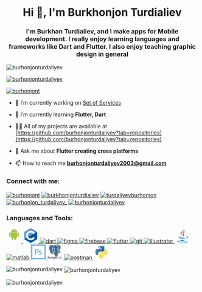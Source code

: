 <h1 align="center">Hi 👋, I'm Burkhonjon Turdialiev</h1>
<h3 align="center">I'm Burkhan Turdialiev, and I make apps for Mobile development. I really enjoy learning languages and frameworks like Dart and Flutter. I also enjoy teaching graphic design in general</h3>

<p align="left"> <img src="https://komarev.com/ghpvc/?username=burhonjonturdaliyev&label=Profile%20views&color=0e75b6&style=flat" alt="burhonjonturdaliyev" /> </p>

<p align="left"> <a href="https://github.com/ryo-ma/github-profile-trophy"><img src="https://github-profile-trophy.vercel.app/?username=burhonjonturdaliyev" alt="burhonjonturdaliyev" /></a> </p>

<p align="left"> <a href="https://twitter.com/burhonjont" target="blank"><img src="https://img.shields.io/twitter/follow/burhonjont?logo=twitter&style=for-the-badge" alt="burhonjont" /></a> </p>

- 🔭 I’m currently working on [Set of Services](sos.com.uz)

- 🌱 I’m currently learning **Flutter, Dart**

- 👨‍💻 All of my projects are available at [https://github.com/burhonjonturdaliyev?tab=repositories](https://github.com/burhonjonturdaliyev?tab=repositories)

- 💬 Ask me about **Flutter creating cross platforms**

- 📫 How to reach me **burhonjonturdaliyev2003@gmail.com**

<h3 align="left">Connect with me:</h3>
<p align="left">
<a href="https://twitter.com/burhonjont" target="blank"><img align="center" src="https://raw.githubusercontent.com/rahuldkjain/github-profile-readme-generator/master/src/images/icons/Social/twitter.svg" alt="burhonjont" height="30" width="40" /></a>
<a href="https://linkedin.com/in/burkhonjonturdialiev" target="blank"><img align="center" src="https://raw.githubusercontent.com/rahuldkjain/github-profile-readme-generator/master/src/images/icons/Social/linked-in-alt.svg" alt="burkhonjonturdialiev" height="30" width="40" /></a>
<a href="https://fb.com/turdaliyevburhonjon" target="blank"><img align="center" src="https://raw.githubusercontent.com/rahuldkjain/github-profile-readme-generator/master/src/images/icons/Social/facebook.svg" alt="turdaliyevburhonjon" height="30" width="40" /></a>
<a href="https://instagram.com/burhonjon_turdaliyev_" target="blank"><img align="center" src="https://raw.githubusercontent.com/rahuldkjain/github-profile-readme-generator/master/src/images/icons/Social/instagram.svg" alt="burhonjon_turdaliyev_" height="30" width="40" /></a>
<a href="https://www.youtube.com/c/burhonjonturdaliyev" target="blank"><img align="center" src="https://raw.githubusercontent.com/rahuldkjain/github-profile-readme-generator/master/src/images/icons/Social/youtube.svg" alt="burhonjonturdaliyev" height="30" width="40" /></a>
</p>

<h3 align="left">Languages and Tools:</h3>
<p align="left"> <a href="https://developer.android.com" target="_blank" rel="noreferrer"> <img src="https://raw.githubusercontent.com/devicons/devicon/master/icons/android/android-original-wordmark.svg" alt="android" width="40" height="40"/> </a> <a href="https://www.cprogramming.com/" target="_blank" rel="noreferrer"> <img src="https://raw.githubusercontent.com/devicons/devicon/master/icons/c/c-original.svg" alt="c" width="40" height="40"/> </a> <a href="https://dart.dev" target="_blank" rel="noreferrer"> <img src="https://www.vectorlogo.zone/logos/dartlang/dartlang-icon.svg" alt="dart" width="40" height="40"/> </a> <a href="https://www.figma.com/" target="_blank" rel="noreferrer"> <img src="https://www.vectorlogo.zone/logos/figma/figma-icon.svg" alt="figma" width="40" height="40"/> </a> <a href="https://firebase.google.com/" target="_blank" rel="noreferrer"> <img src="https://www.vectorlogo.zone/logos/firebase/firebase-icon.svg" alt="firebase" width="40" height="40"/> </a> <a href="https://flutter.dev" target="_blank" rel="noreferrer"> <img src="https://www.vectorlogo.zone/logos/flutterio/flutterio-icon.svg" alt="flutter" width="40" height="40"/> </a> <a href="https://git-scm.com/" target="_blank" rel="noreferrer"> <img src="https://www.vectorlogo.zone/logos/git-scm/git-scm-icon.svg" alt="git" width="40" height="40"/> </a> <a href="https://www.adobe.com/in/products/illustrator.html" target="_blank" rel="noreferrer"> <img src="https://www.vectorlogo.zone/logos/adobe_illustrator/adobe_illustrator-icon.svg" alt="illustrator" width="40" height="40"/> </a> <a href="https://www.java.com" target="_blank" rel="noreferrer"> <img src="https://raw.githubusercontent.com/devicons/devicon/master/icons/java/java-original.svg" alt="java" width="40" height="40"/> </a> <a href="https://www.mathworks.com/" target="_blank" rel="noreferrer"> <img src="https://upload.wikimedia.org/wikipedia/commons/2/21/Matlab_Logo.png" alt="matlab" width="40" height="40"/> </a> <a href="https://www.photoshop.com/en" target="_blank" rel="noreferrer"> <img src="https://raw.githubusercontent.com/devicons/devicon/master/icons/photoshop/photoshop-line.svg" alt="photoshop" width="40" height="40"/> </a> <a href="https://www.postgresql.org" target="_blank" rel="noreferrer"> <img src="https://raw.githubusercontent.com/devicons/devicon/master/icons/postgresql/postgresql-original-wordmark.svg" alt="postgresql" width="40" height="40"/> </a> <a href="https://postman.com" target="_blank" rel="noreferrer"> <img src="https://www.vectorlogo.zone/logos/getpostman/getpostman-icon.svg" alt="postman" width="40" height="40"/> </a> <a href="https://www.python.org" target="_blank" rel="noreferrer"> <img src="https://raw.githubusercontent.com/devicons/devicon/master/icons/python/python-original.svg" alt="python" width="40" height="40"/> </a> </p>

<p><img align="left" src="https://github-readme-stats.vercel.app/api/top-langs?username=burhonjonturdaliyev&show_icons=true&locale=en&layout=compact" alt="burhonjonturdaliyev" /></p>

<p>&nbsp;<img align="center" src="https://github-readme-stats.vercel.app/api?username=burhonjonturdaliyev&show_icons=true&locale=en" alt="burhonjonturdaliyev" /></p>

<p><img align="center" src="https://github-readme-streak-stats.herokuapp.com/?user=burhonjonturdaliyev&" alt="burhonjonturdaliyev" /></p>
